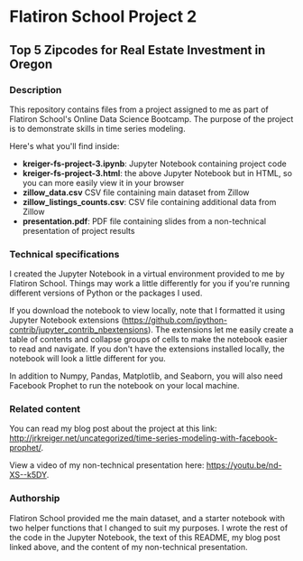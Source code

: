 # Flatiron School Project 2
## Top 5 Zipcodes for Real Estate Investment in Oregon


### Description
This repository contains files from a project assigned to me as part of Flatiron School's Online Data Science Bootcamp. The purpose of the project is to demonstrate skills in time series modeling.

Here's what you'll find inside:
- **kreiger-fs-project-3.ipynb**: Jupyter Notebook containing project code
- **kreiger-fs-project-3.html**: the above Jupyter Notebook but in HTML, so you can more easily view it in your browser
- **zillow_data.csv** CSV file containing main dataset from Zillow
- **zillow_listings_counts.csv**: CSV file containing additional data from Zillow
- **presentation.pdf**: PDF file containing slides from a non-technical presentation of project results

### Technical specifications
I created the Jupyter Notebook in a virtual environment provided to me by Flatiron School. Things may work a little differently for you if you're running different versions of Python or the packages I used.

If you download the notebook to view locally, note that I formatted it using Jupyter Notebook extensions (https://github.com/ipython-contrib/jupyter_contrib_nbextensions). The extensions let me easily create a table of contents and collapse groups of cells to make the notebook easier to read and navigate. If you don't have the extensions installed locally, the notebook will look a little different for you.

In addition to Numpy, Pandas, Matplotlib, and Seaborn, you will also need Facebook Prophet to run the notebook on your local machine.

### Related content
You can read my blog post about the project at this link: http://jrkreiger.net/uncategorized/time-series-modeling-with-facebook-prophet/.

View a video of my non-technical presentation here: https://youtu.be/nd-XS--k5DY.

### Authorship
Flatiron School provided me the main dataset, and a starter notebook with two helper functions that I changed to suit my purposes. I wrote the rest of the code in the Jupyter Notebook, the text of this README, my blog post linked above, and the content of my non-technical presentation.
